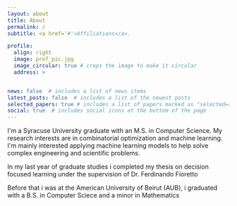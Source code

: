 ```yaml
---
layout: about
title: About
permalink: /
subtitle: <a href='#'>Affiliations</a>. 

profile:
  align: right
  image: prof_pic.jpg
  image_circular: true # crops the image to make it circular
  address: >


news: false  # includes a list of news items
latest_posts: false  # includes a list of the newest posts
selected_papers: true # includes a list of papers marked as "selected={true}"
social: true  # includes social icons at the bottom of the page
---
```



I'm a Syracuse University graduate with an M.S. in Computer Science. My research interests are in combinatorial optimization and machine learning. I'm mainly interested applying machine learning models to help solve complex engineering and scientific problems. 

In my last year of graduate studies i completed my thesis on decision focused learning under the supervision of Dr. Ferdinando Fioretto 

Before that i was at the American University of Beirut (AUB), i graduated with a B.S. in Computer Sciece and a minor in Mathematics 
